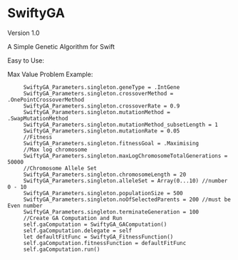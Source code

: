 # SwiftyGA
 Version 1.0
  
 A Simple Genetic Algorithm for Swift

 Easy to Use:
 
 Max Value Problem Example:

         SwiftyGA_Parameters.singleton.geneType = .IntGene
         SwiftyGA_Parameters.singleton.crossoverMethod = .OnePointCrossoverMethod
         SwiftyGA_Parameters.singleton.crossoverRate = 0.9
         SwiftyGA_Parameters.singleton.mutationMethod = .SwapMutationMethod
         SwiftyGA_Parameters.singleton.mutationMethod_subsetLength = 1
         SwiftyGA_Parameters.singleton.mutationRate = 0.05
         //Fitness
         SwiftyGA_Parameters.singleton.fitnessGoal = .Maximising
         //Max log chromosome
         SwiftyGA_Parameters.singleton.maxLogChromosomeTotalGenerations = 50000
         //Chromosome Allele Set
         SwiftyGA_Parameters.singleton.chromosomeLength = 20
         SwiftyGA_Parameters.singleton.alleleSet = Array(0...10) //number 0 - 10
         SwiftyGA_Parameters.singleton.populationSize = 500
         SwiftyGA_Parameters.singleton.noOfSelectedParents = 200 //must be Even number
         SwiftyGA_Parameters.singleton.terminateGeneration = 100
         //Create GA Computation and Run
         self.gaComputation = SwiftyGA_GAComputation()
         self.gaComputation.delegate = self
         let defaultFitFunc = SwiftyGA_FitnessFunction()
         self.gaComputation.fitnessFunction = defaultFitFunc
         self.gaComputation.run()
